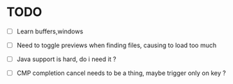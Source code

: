 # TODO
- [ ] Learn buffers,windows
- [ ] Need to toggle previews when finding files, causing to load too much
- [ ] Java support is hard, do i need it ?
- [ ] CMP completion cancel needs to be a thing, maybe trigger only on key ?

